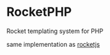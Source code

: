 # RocketPHP
Rocket templating system for PHP

same implementation as [rocketjs](https://github.com/pennions/Ibiss/tree/master/rocketjs)